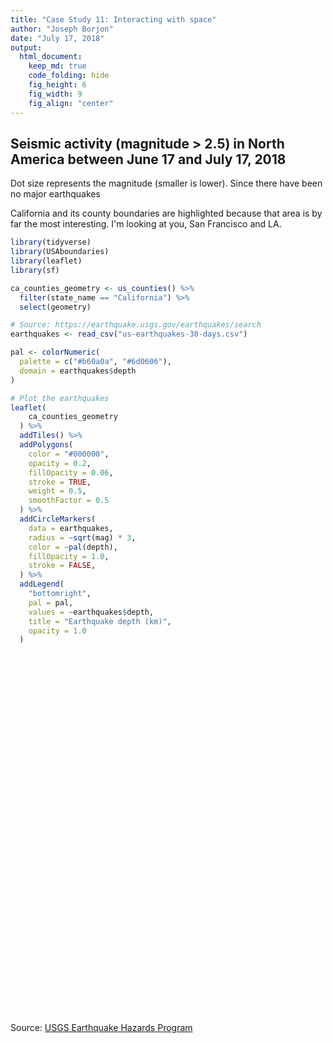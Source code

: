 ```yaml
---
title: "Case Study 11: Interacting with space"
author: "Joseph Borjon"
date: "July 17, 2018"
output:
  html_document:
    keep_md: true
    code_folding: hide
    fig_height: 6
    fig_width: 9
    fig_align: "center"
---
```




## Seismic activity (magnitude > 2.5) in North America between June 17 and July 17, 2018

Dot size represents the magnitude (smaller is lower). Since there have been no major earthquakes 

California and its county boundaries are highlighted because that area is by far the most interesting. I'm looking at you, San Francisco and LA.


```r
library(tidyverse)
library(USAboundaries)
library(leaflet)
library(sf)

ca_counties_geometry <- us_counties() %>%
  filter(state_name == "California") %>%
  select(geometry)

# Source: https://earthquake.usgs.gov/earthquakes/search
earthquakes <- read_csv("us-earthquakes-30-days.csv")

pal <- colorNumeric(
  palette = c("#b60a0a", "#6d0606"),
  domain = earthquakes$depth
)

# Plot the earthquakes
leaflet(
    ca_counties_geometry
  ) %>%
  addTiles() %>%
  addPolygons(
    color = "#000000",
    opacity = 0.2,
    fillOpacity = 0.06,
    stroke = TRUE,
    weight = 0.5,
    smoothFactor = 0.5
  ) %>%
  addCircleMarkers(
    data = earthquakes,
    radius = ~sqrt(mag) * 3,
    color = ~pal(depth),
    fillOpacity = 1.0,
    stroke = FALSE,
  ) %>%
  addLegend(
    "bottomright",
    pal = pal,
    values = ~earthquakes$depth,
    title = "Earthquake depth (km)",
    opacity = 1.0
  )
```

<!--html_preserve--><div id="htmlwidget-1bfe65751488428590c2" style="width:864px;height:576px;" class="leaflet html-widget"></div>
<script type="application/json" data-for="htmlwidget-1bfe65751488428590c2">{"x":{"options":{"crs":{"crsClass":"L.CRS.EPSG3857","code":null,"proj4def":null,"projectedBounds":null,"options":{}}},"calls":[{"method":"addTiles","args":["//{s}.tile.openstreetmap.org/{z}/{x}/{y}.png",null,null,{"minZoom":0,"maxZoom":18,"tileSize":256,"subdomains":"abc","errorTileUrl":"","tms":false,"noWrap":false,"zoomOffset":0,"zoomReverse":false,"opacity":1,"zIndex":1,"detectRetina":false,"attribution":"&copy; <a href=\"http://openstreetmap.org\">OpenStreetMap<\/a> contributors, <a href=\"http://creativecommons.org/licenses/by-sa/2.0/\">CC-BY-SA<\/a>"}]},{"method":"addPolygons","args":[[[[{"lng":[-122.511983,-122.465396,-122.398139,-122.385323,-122.376462,-122.356784,-122.361749,-122.389826876588,-122.500678019083,-122.505601251345,-122.511983],"lat":[37.77113,37.800879,37.80563,37.790724,37.738558,37.729505,37.71501,37.708331,37.7081325680179,37.7355674652407,37.77113]}]],[[{"lng":[-121.266132,-121.127481,-121.022085,-120.755729,-120.654332,-120.575059,-120.505445,-120.003028919657,-120.004795512304,-120.036657,-120.322378,-120.5546,-120.671159,-120.727893,-120.908996,-121.067546,-121.137979,-121.279533,-121.266132],"lat":[39.272717,39.380237,39.391558,39.452663,39.526889,39.52228,39.446117,39.4450457761605,39.3164750119585,39.316334,39.316427,39.315596,39.310314,39.288081,39.170173,39.005371,39.037911,39.034618,39.272717]}]],[[{"lng":[-121.226804,-120.963812,-120.989811,-120.38767,-120.177636,-120.052055,-120.106385,-120.227286,-120.476692,-120.541696,-120.590566,-120.65595,-120.918731,-121.141523,-121.234683,-121.215406,-121.245887,-121.226804],"lat":[37.134774,37.346144,37.395871,37.633364,37.261526,37.183108,37.167153,37.1634,37.09639,37.044505,36.952641,36.952832,36.740381,36.836656,36.926894,36.961248,36.983036,37.134774]}]],[[{"lng":[-120.072484,-120.072392,-119.964948,-119.877287,-119.904315,-119.587679,-119.585406144839,-119.619066,-119.542367,-119.639205,-119.705385,-119.884749,-120.019951,-120.072566,-120.072484],"lat":[38.509869,38.702767,38.775986,38.870193,38.933324,38.714734,38.7131509006712,38.603529,38.481657,38.32688,38.416102,38.356185,38.433521,38.447081,38.509869]}]],[[{"lng":[-122.425258,-122.367582,-122.368891,-122.342803852188,-122.321706,-122.262861,-122.269320054917,-122.14312,-122.095733,-122.050386,-121.878235,-121.862462,-121.80127,-121.737824,-121.673065,-121.580022,-121.579425,-121.534108,-121.556936,-121.58056,-121.873542,-121.96077,-121.97247,-121.989971,-122.011771,-121.997771,-122.004809,-122.045473,-122.14026,-122.27108,-122.328714287407,-122.33453,-122.378709,-122.425258],"lat":[37.955672,37.978168,38.007948,38.0092538777817,38.01031,38.051473,38.0603744975312,38.031761,38.048355,38.060198,38.049318,38.06603,38.021622,38.02663,38.093518,38.094414,37.8723,37.849339,37.817218,37.812467,37.739317,37.718629,37.728528,37.733628,37.747428,37.763227,37.770571,37.798126,37.804562,37.905824,37.8938323463208,37.908791,37.905191,37.955672]}]],[[{"lng":[-119.546131,-119.466322,-119.305102,-119.304625,-119.174791,-119.088295,-118.984779,-118.982441,-118.360586,-118.366328,-118.274624,-118.21482,-118.100317,-118.127147,-118.033611,-118.003577,-117.980761,-118.005489,-118.008043,-118.067719,-118.803729,-119.053437,-119.538116,-119.536161,-119.529358,-119.474607,-119.474892,-119.528792,-119.528286,-119.573194,-119.546131],"lat":[36.508963,36.575238,36.573725,36.660606,36.658878,36.657514,36.657147,36.741646,36.744773,36.691635,36.597334,36.435036,36.346137,36.279656,36.008944,35.983718,35.867515,35.862699,35.789161,35.791537,35.790347,35.790748,35.789567,36.050782,36.26985,36.269025,36.400953,36.401465,36.487545,36.488835,36.508963]}]],[[{"lng":[-123.077812,-122.994839,-123.075114,-123.063181,-122.89031,-122.885352,-122.735639,-122.739062,-122.78509,-122.743482,-122.775043,-122.680927,-122.476083,-122.492023,-122.413416,-122.409118,-122.340172,-122.403941,-122.421904,-122.395056,-122.397989,-122.46389,-122.627396,-122.77248,-122.821592,-122.948865,-122.98664,-123.056212,-123.056115,-123.077812],"lat":[39.173791,39.235924,39.407683,39.503539,39.529014,39.580108,39.580668,39.383266,39.382975,39.36813,39.311778,39.238726,39.172609,39.053503,39.020218,38.962793,38.924246,38.925289,38.90377,38.864245,38.804001,38.705203,38.667506,38.82153,38.85014,38.90022,38.997283,39.021096,39.048815,39.173791]}]],[[{"lng":[-119.639205,-119.542367,-119.619066,-119.585406144839,-119.328704521076,-119.279262,-119.157226100872,-118.949673,-118.500958,-118.427995325157,-118.022181,-117.833504044144,-118.775014,-118.850474,-118.91706,-119.022363,-119.124068,-119.268979,-119.20128,-119.200283,-119.308389,-119.30459,-119.345922,-119.469456,-119.576496,-119.632671,-119.604182,-119.651509,-119.639205],"lat":[38.32688,38.481657,38.603529,38.7131509006712,38.5343519277975,38.499914,38.4143919717613,38.26894,37.949019,37.8962242809098,37.602583,37.4649387662445,37.463052,37.475796,37.550336,37.585737,37.7338,37.73923,37.804329,37.885827,37.946824,38.023891,38.083113,38.128283,38.157661,38.198858,38.234961,38.286462,38.32688]}]],[[{"lng":[-116.105634,-116.08109,-116.085165,-115.467506,-114.830833,-114.629146518189,-114.635183,-114.673901,-114.725282,-114.707348,-114.707962,-114.723259,-114.674491,-114.678097,-114.679359,-114.706175,-114.670803,-114.628293,-114.575161,-114.517066790281,-114.511343,-114.481315,-114.47664,-114.463127,-114.468971,-114.531746,-114.570675,-114.617386523962,-114.667493,-114.705717,-114.719633,-115.000802,-115.465164,-116.04662,-116.10617888905,-116.105634],"lat":[32.72157,33.074833,33.425932,33.426992,33.430094,33.4335449999998,33.422726,33.418299,33.405048,33.376628,33.323421,33.288079,33.255597,33.2303,33.159519,33.105335,33.037984,33.031052,33.036542,33.0246287635685,33.023455,32.972064,32.923628,32.901884,32.845155,32.782503,32.747417,32.7410527731766,32.734226,32.741581,32.718763,32.699676,32.6671,32.623353,32.6185781426356,32.72157]}]],[[{"lng":[-122.333711,-122.303931,-122.328714287407,-122.27108,-122.14026,-122.045473,-122.004809,-121.997771,-122.011771,-121.989971,-121.97247,-121.96077,-121.873542,-121.58056,-121.556936,-121.556959,-121.556655,-121.471925,-121.472648,-121.855762,-121.925041,-122.059673,-122.081473,-122.11724,-122.129199702224,-122.111998,-122.144396,-122.152905,-122.162802519462,-122.163049,-122.213774,-122.24981,-122.252452,-122.312974,-122.333711],"lat":[37.809797,37.830087,37.8938323463208,37.905824,37.804562,37.798126,37.770571,37.763227,37.747428,37.733628,37.728528,37.718629,37.739317,37.812467,37.817218,37.743051,37.542732,37.481783,37.48217,37.484537,37.454186,37.464087,37.477838,37.506721,37.5213219985908,37.528851,37.581866,37.640771,37.6672730133697,37.667933,37.698695,37.726406,37.755129,37.777244,37.809797]}]],[[{"lng":[-122.190402,-122.144933,-122.081473,-122.059673,-121.925041,-121.855762,-121.472648,-121.409693,-121.459051,-121.404636,-121.282271,-121.226804,-121.245887,-121.215406,-121.418246,-121.451972,-121.501488,-121.50528,-121.512263,-121.513813,-121.523591,-121.534463,-121.540754,-121.540016,-121.548009,-121.581354,-121.738697,-121.809076,-121.84629,-121.99109,-122.152278,-122.192665,-122.190402],"lat":[37.431472,37.4582,37.477838,37.464087,37.454186,37.484537,37.48217,37.382013,37.282739,37.155989,37.183675,37.134774,36.983036,36.961248,36.960549,36.98884,36.971895,36.964216,36.957997,36.945155,36.93709,36.930933,36.924628,36.920765,36.917391,36.899152,36.989991,37.069301,37.09702,37.14427,37.286055,37.31801,37.431472]}]],[[{"lng":[-121.471925,-121.241219,-121.110049,-120.995696,-120.920993,-120.926449,-120.653274,-120.387613,-120.38767,-120.989811,-120.963812,-121.226804,-121.282271,-121.404636,-121.459051,-121.409693,-121.472648,-121.471925],"lat":[37.481783,37.664009,37.742128,37.760178,37.737947,38.077421,37.831858,37.633704,37.633364,37.395871,37.346144,37.134774,37.183675,37.155989,37.282739,37.382013,37.48217,37.481783]}]],[[{"lng":[-121.331786,-120.501404,-119.999866,-119.999231,-119.997533,-119.996155,-119.997124,-119.997634,-119.999935448085,-120.015734,-120.147149,-120.110627,-120.108761,-120.201264,-120.209641,-120.341385,-120.445892,-120.510817,-120.652158,-120.764403,-120.928582,-121.061493,-121.061417,-121.327826,-121.319976,-121.331786],"lat":[41.183886,41.18394,41.183974,40.865899,40.720992,40.32125,40.126363,39.956505,39.7224069247242,39.708721,39.707658,39.765779,39.93951,40.013474,40.086008,40.115243,40.176854,40.248945,40.307656,40.31601,40.191931,40.256417,40.446536,40.445367,40.905886,41.183886]}]],[[{"lng":[-122.317682,-122.152774,-122.152278,-121.99109,-121.84629,-121.809076,-121.738697,-121.581354,-121.644001,-121.699956,-121.812732426762,-121.862266,-121.906468,-121.95167,-122.027174,-122.06731672906,-122.105976,-122.20618,-122.260481,-122.284882,-122.294310191913,-122.317682],"lat":[37.186945,37.215444,37.286055,37.14427,37.09702,37.069301,36.989991,36.899152,36.893996,36.919683,36.8500494437455,36.931552,36.96895,36.97145,36.95115,36.9535956897314,36.955951,37.013949,37.072548,37.101747,37.105141386718,37.186945]}]],[[{"lng":[-121.058203,-121.009477,-120.870988,-120.792484,-120.68076,-120.654227,-120.147149,-120.015734,-119.999935448085,-120.00174,-120.003028919657,-120.505445,-120.575059,-120.654332,-120.755729,-121.022085,-121.058203],"lat":[39.537043,39.639459,39.776821,39.709794,39.676833,39.706629,39.707658,39.708721,39.7224069247242,39.538852,39.4450457761605,39.446117,39.52228,39.526889,39.452663,39.391558,39.537043]}]],[[{"lng":[-122.627396,-122.46389,-122.397989,-122.395056,-122.287998,-122.224206,-122.168301,-122.103281,-122.126389,-122.061379,-122.205982,-122.195971,-122.213464,-122.406786,-122.349564,-122.543893,-122.602659,-122.646421,-122.627396],"lat":[38.667506,38.705203,38.804001,38.864245,38.839931,38.699984,38.655296,38.513348,38.428918,38.327411,38.315713,38.162991,38.154894,38.155632,38.193972,38.519966,38.557496,38.598593,38.667506]}]],[[{"lng":[-122.78509,-122.739062,-122.192334,-122.136161,-122.008857,-121.890013,-121.899109,-121.908269,-121.945509,-121.889101,-121.795366,-121.835488,-122.340172,-122.409118,-122.413416,-122.492023,-122.476083,-122.680927,-122.775043,-122.743482,-122.78509],"lat":[39.382975,39.383266,39.385257,39.414499,39.413567,39.383864,39.357286,39.303878,39.180959,39.072373,38.995686,38.924481,38.924246,38.962793,39.020218,39.053503,39.172609,39.238726,39.311778,39.36813,39.382975]}]],[[{"lng":[-121.860477,-121.843228,-121.827916,-121.796395,-121.743164,-121.71213,-121.685645,-121.615413,-121.593273,-121.521641,-121.505168,-121.558069,-121.551866,-121.525178,-121.530767,-121.51129,-121.520965,-121.506269,-121.511566,-121.527667,-121.544567,-121.553609,-121.633774,-121.602894,-121.559868,-121.484396,-121.381658,-121.30883,-121.141009,-121.132924,-121.118617,-121.027507,-121.027084,-121.222512,-121.282267,-121.398193,-121.448142,-121.472138,-121.580022,-121.673065,-121.737824,-121.80127,-121.862462,-121.860477],"lat":[38.070607,38.076655,38.066223,38.060847,38.087229,38.08552,38.159644,38.195696,38.313089,38.360104,38.469807,38.501876,38.513806,38.518962,38.527906,38.54629,38.566205,38.586305,38.600904,38.604604,38.597704,38.603326,38.686164,38.735838,38.736302,38.734598,38.727796,38.72279,38.71198,38.70546,38.717118,38.508292,38.300252,38.244406,38.249836,38.227427,38.255008,38.259659,38.094414,38.093518,38.02663,38.021622,38.06603,38.070607]}]],[[{"lng":[-121.908269,-121.640786,-121.62376,-121.58591,-121.610138,-121.575415,-121.543306,-121.414779,-121.414399,-121.469356,-121.484396,-121.559868,-121.602894,-121.673033,-121.723149,-121.814814,-121.835488,-121.795366,-121.889101,-121.945509,-121.908269],"lat":[39.303878,39.305514,39.295621,39.089691,39.057847,38.918348,38.972404,38.996452,38.926214,38.925992,38.734598,38.736302,38.735838,38.742847,38.851306,38.876582,38.924481,38.995686,39.072373,39.180959,39.303878]}]],[[{"lng":[-120.391931,-120.306312,-120.345437,-120.127226,-120.079508,-119.907013,-119.809409,-119.667203,-119.646203,-119.535699,-119.474295,-119.426792,-119.308995,-119.583585,-119.58422,-119.651172,-119.651191,-119.761809,-120.052055,-120.177636,-120.38767,-120.387613,-120.391931],"lat":[37.683559,37.665419,37.724787,37.781566,37.828808,37.757926,37.755025,37.801224,37.846823,37.904122,37.855623,37.866724,37.777986,37.560335,37.494696,37.461351,37.417832,37.417114,37.183108,37.261526,37.633364,37.633704,37.683559]}]],[[{"lng":[-124.387023,-124.301355,-124.176715,-124.118147,-124.125448,-124.154513,-124.163988,-124.122677,-124.092284,-124.063076,-124.067473659422,-123.770551,-123.770239,-123.661363,-123.487831,-123.408291,-123.464006,-123.406082,-123.481457,-123.560163,-123.623826,-123.55985,-123.544059,-123.544458,-124.02520517453,-124.035904,-124.068908,-124.087086,-124.139952,-124.187874,-124.258405,-124.34307,-124.363414,-124.353124,-124.365357,-124.409591,-124.387023],"lat":[40.504954,40.659643,40.843618,40.989263,41.048504,41.087159,41.138675,41.189726,41.287695,41.439579,41.4647361884909,41.464193,41.380776,41.38209,41.376934,41.179944,41.076348,41.013792,40.914957,40.950257,40.929421,40.829584,40.739386,40.001923,40.001299341669,40.013319,40.021307,40.078442,40.11635,40.130542,40.184277,40.243979,40.260974,40.331425,40.374855,40.438076,40.504954]}]],[[{"lng":[-122.911794,-122.046471,-122.026498,-121.967868,-121.94962,-121.994343,-121.994021,-121.856532,-121.890013,-122.008857,-122.136161,-122.192334,-122.739062,-122.735639,-122.885352,-122.892676,-122.937654,-122.911794],"lat":[39.799485,39.797648,39.800137,39.722397,39.732964,39.671458,39.533926,39.536904,39.383864,39.413567,39.414499,39.385257,39.383266,39.580668,39.580108,39.708898,39.798156,39.799485]}]],[[{"lng":[-121.027507,-120.813554,-120.627604,-120.510596,-120.301721,-120.212787,-120.140084,-120.098322,-120.072392,-120.072484,-120.205702,-120.33104,-120.423215,-120.614881,-120.63129,-120.810126,-120.892864,-120.995497,-121.027084,-121.027507],"lat":[38.508292,38.562193,38.503143,38.511467,38.549109,38.629371,38.638374,38.709029,38.702767,38.509869,38.501039,38.465192,38.473322,38.389408,38.340263,38.28201,38.221574,38.225402,38.300252,38.508292]}]],[[{"lng":[-120.476692,-120.227286,-120.106385,-120.052055,-119.761809,-119.651191,-119.651172,-119.58422,-119.583585,-119.308995,-119.268979,-119.124068,-119.022363,-119.286658,-119.335189,-119.330573,-119.362374,-119.43306,-119.470844,-119.506733,-119.567234,-119.562979,-119.604908,-119.621116,-119.705356,-119.713182,-119.813734,-119.932338,-120.027775,-120.057776,-120.229179,-120.370256,-120.456246,-120.450341,-120.541696,-120.476692],"lat":[37.09639,37.1634,37.167153,37.183108,37.417114,37.417832,37.461351,37.494696,37.560335,37.777986,37.73923,37.7338,37.585737,37.374943,37.310774,37.205791,37.167463,37.161516,37.110548,37.150554,37.115946,37.064095,37.071016,37.026605,36.999794,36.991638,36.850412,36.843323,36.814505,36.82286,36.769687,36.78494,36.862863,36.911172,37.044505,37.09639]}]],[[{"lng":[-120.514952,-120.534276,-120.462798,-120.442529,-120.176177,-120.019951,-119.884749,-119.705385,-119.639205,-119.651509,-119.604182,-119.632671,-119.576496,-119.469456,-119.345922,-119.30459,-119.308389,-119.200283,-119.20128,-119.268979,-119.308995,-119.426792,-119.474295,-119.535699,-119.646203,-119.667203,-119.809409,-119.907013,-120.079508,-120.127226,-120.345437,-120.306312,-120.391931,-120.387613,-120.653274,-120.514952],"lat":[37.95339,37.989443,38.011927,38.058741,38.374014,38.433521,38.356185,38.416102,38.32688,38.286462,38.234961,38.198858,38.157661,38.128283,38.083113,38.023891,37.946824,37.885827,37.804329,37.73923,37.777986,37.866724,37.855623,37.904122,37.846823,37.801224,37.755025,37.757926,37.828808,37.781566,37.724787,37.665419,37.683559,37.633704,37.831858,37.95339]}]],[[{"lng":[-123.068789,-122.998682,-122.903738,-122.845954,-122.695298,-122.752197,-122.669839,-122.666058,-122.600458,-122.607363,-122.527753,-122.513354,-122.457144,-122.445453,-122.498376,-121.446495,-121.331786,-121.319976,-121.327826,-121.361456,-121.497635,-121.64633,-121.806539,-121.940989,-122.010316,-122.310412,-122.445021,-122.523997,-122.651341,-122.749393,-122.872769,-122.918472,-122.976548,-123.065426,-123.068789],"lat":[40.332233,40.418142,40.445071,40.505181,40.572514,40.688985,40.773567,40.825875,40.899749,40.957748,41.014395,41.088227,41.096611,41.15793,41.182675,41.183484,41.183886,40.905886,40.445367,40.446822,40.445591,40.434726,40.44495,40.415331,40.426558,40.371064,40.373398,40.3945,40.328288,40.365522,40.348848,40.306758,40.315162,40.286971,40.332233]}]],[[{"lng":[-121.497635,-121.361456,-121.327826,-121.061417,-121.061493,-120.928582,-120.764403,-120.652158,-120.510817,-120.445892,-120.341385,-120.209641,-120.201264,-120.108761,-120.110627,-120.147149,-120.654227,-120.68076,-120.792484,-120.870988,-121.009477,-121.076695,-121.136715,-121.210878,-121.350821,-121.429957,-121.41948,-121.366818,-121.436886,-121.368395,-121.342264,-121.470395,-121.497635],"lat":[40.445591,40.446822,40.445367,40.446536,40.256417,40.191931,40.31601,40.307656,40.248945,40.176854,40.115243,40.086008,40.013474,39.93951,39.765779,39.707658,39.706629,39.676833,39.709794,39.776821,39.639459,39.597264,39.628169,39.725651,39.825704,39.900313,40.015766,40.086054,40.151905,40.21223,40.309751,40.350213,40.445591]}]],[[{"lng":[-122.403941,-122.340172,-121.835488,-121.814814,-121.723149,-121.673033,-121.602894,-121.633774,-121.553609,-121.544567,-121.527667,-121.511566,-121.506269,-121.520965,-121.51129,-121.530767,-121.525178,-121.551866,-121.558069,-121.505168,-121.521641,-121.593273,-121.693697,-121.712034,-121.940285,-122.011673,-122.103281,-122.168301,-122.224206,-122.287998,-122.395056,-122.421904,-122.403941],"lat":[38.925289,38.924246,38.924481,38.876582,38.851306,38.742847,38.735838,38.686164,38.603326,38.597704,38.604604,38.600904,38.586305,38.566205,38.54629,38.527906,38.518962,38.513806,38.501876,38.469807,38.360104,38.313089,38.313732,38.537962,38.533384,38.488991,38.513348,38.655296,38.699984,38.839931,38.864245,38.90377,38.925289]}]],[[{"lng":[-120.194146,-119.538116,-119.053437,-118.803729,-118.067719,-118.008043,-117.924459,-117.632996,-117.651986,-117.616195,-117.630126,-117.632011,-117.667292,-117.774368,-118.326281,-118.894474,-118.881364,-118.976721,-119.243645,-119.276946,-119.442352,-119.472754,-119.472719,-119.560975,-119.553641,-119.667056,-119.666663,-119.809449,-119.809346,-119.880172,-119.880045,-119.913659,-120.086674,-120.085922,-120.193918,-120.194146],"lat":[35.789204,35.789567,35.790748,35.790347,35.791537,35.789161,35.798149,35.797251,35.709934,35.680856,35.564071,34.82227,34.822526,34.823301,34.819726,34.817972,34.790629,34.812199,34.814178,34.879675,34.901274,34.901174,35.076885,35.087673,35.179975,35.174809,35.262527,35.263584,35.350865,35.351211,35.439133,35.439262,35.526554,35.614524,35.614359,35.789204]}]],[[{"lng":[-120.65595,-120.590566,-120.541696,-120.450341,-120.456246,-120.370256,-120.229179,-120.057776,-120.027775,-119.932338,-119.813734,-119.713182,-119.705356,-119.621116,-119.604908,-119.562979,-119.567234,-119.506733,-119.470844,-119.43306,-119.362374,-119.330573,-119.335189,-119.286658,-119.022363,-118.91706,-118.850474,-118.775014,-118.786736,-118.716016,-118.654593,-118.592661,-118.437137,-118.360831,-118.389758,-118.360586,-118.982441,-118.984779,-119.088295,-119.174791,-119.304625,-119.305102,-119.466322,-119.546131,-119.573194,-119.6664,-119.754213,-119.959227,-119.959058,-120.315068,-120.433053,-120.667551,-120.62691,-120.678582,-120.596562,-120.597155,-120.918731,-120.65595],"lat":[36.952832,36.952641,37.044505,36.911172,36.862863,36.78494,36.769687,36.82286,36.814505,36.843323,36.850412,36.991638,36.999794,37.026605,37.071016,37.064095,37.115946,37.150554,37.110548,37.161516,37.167463,37.205791,37.310774,37.374943,37.585737,37.550336,37.475796,37.463052,37.34338,37.328208,37.141826,37.138147,37.059818,36.887734,36.834466,36.744773,36.741646,36.657147,36.657514,36.658878,36.660606,36.573725,36.575238,36.508963,36.488835,36.41888,36.402023,36.400975,36.181747,35.907186,35.968933,36.138057,36.203227,36.267319,36.328488,36.488235,36.740381,36.952832]}]],[[{"lng":[-120.315068,-119.959058,-119.959227,-119.754213,-119.6664,-119.573194,-119.528286,-119.528792,-119.474892,-119.474607,-119.529358,-119.536161,-119.538116,-120.194146,-120.213979,-120.27576,-120.315068],"lat":[35.907186,36.181747,36.400975,36.402023,36.41888,36.488835,36.487545,36.401465,36.400953,36.269025,36.26985,36.050782,35.789567,35.789204,35.789276,35.905881,35.907186]}]],[[{"lng":[-121.580022,-121.472138,-121.448142,-121.398193,-121.282267,-121.222512,-121.027084,-120.995497,-120.942113,-120.926449,-120.920993,-120.995696,-121.110049,-121.241219,-121.471925,-121.556655,-121.556959,-121.556936,-121.534108,-121.579425,-121.580022],"lat":[38.094414,38.259659,38.255008,38.227427,38.249836,38.244406,38.300252,38.225402,38.096328,38.077421,37.737947,37.760178,37.742128,37.664009,37.481783,37.542732,37.743051,37.817218,37.849339,37.8723,38.094414]}]],[[{"lng":[-118.593969,-118.484785,-118.370323,-118.286261,-118.325244,-118.374768,-118.465368,-118.482609,-118.563442,-118.593969],"lat":[33.467198,33.487483,33.409285,33.351463,33.299075,33.320065,33.326056,33.369914,33.434381,33.467198]}],[{"lng":[-118.594033,-118.540069,-118.446771,-118.353504,-118.425634,-118.487908,-118.581513,-118.641578,-118.594033],"lat":[33.035951,32.980933,32.895424,32.821962,32.800595,32.84459,32.931672,33.017129,33.035951]}],[{"lng":[-118.940801,-118.856473,-118.788889,-118.723374,-118.693834,-118.667944,-118.667708,-118.633461,-118.652285,-118.738618,-118.881364,-118.894474,-118.326281,-117.774368,-117.667292,-117.655235,-117.646374,-117.677405,-117.693545,-117.70429,-117.711067,-117.744066,-117.767752,-117.802539,-117.783287,-117.919725,-117.966691,-117.976593,-118.028714,-118.058655,-118.063268,-118.093099,-118.115076722882,-118.132698,-118.1837,-118.231926185873,-118.258687,-118.317205,-118.333295892977,-118.354705,-118.396606,-118.428407,-118.394307,-118.412708,-118.460611,-118.519514,-118.603572,-118.679366,-118.744952,-118.805114,-118.854653,-118.944479511459,-118.940801],"lat":[34.074967,34.126765,34.168214,34.167861,34.168557,34.199166,34.236692,34.269522,34.323392,34.498969,34.790629,34.817972,34.819726,34.823301,34.822526,34.397222,34.28917,34.166103,34.121627,34.095055,34.079536,34.019808,34.019429,33.975551,33.946411,33.947668,33.946058,33.90281,33.866242,33.846127,33.82422,33.786152,33.743803322895,33.753217,33.736118,33.7152954678275,33.703741,33.712818,33.7211848352577,33.732317,33.735917,33.774715,33.804315,33.883913,33.969111,34.027509,34.039048,34.033255,34.032103,34.001239,34.034215,34.046738953351,34.074967]}]],[[{"lng":[-119.477946706724,-119.445991,-119.442269,-119.442353,-119.442352,-119.276946,-119.243645,-118.976721,-118.881364,-118.738618,-118.652285,-118.633461,-118.667708,-118.667944,-118.693834,-118.723374,-118.788889,-118.856473,-118.940801,-118.944479511459,-118.954722,-119.069959,-119.109784,-119.227743,-119.257043,-119.270144,-119.276614251859,-119.313034,-119.37578,-119.461036,-119.477946706724],"lat":[34.3788375587756,34.404067,34.463949,34.561101,34.901274,34.879675,34.814178,34.812199,34.790629,34.498969,34.323392,34.269522,34.236692,34.199166,34.168557,34.167861,34.168214,34.126765,34.074967,34.046738953351,34.048167,34.09047,34.094566,34.161728,34.213304,34.252903,34.2563404250143,34.275689,34.321118,34.374064,34.3788375587756]}],[{"lng":[-119.470736656944,-119.442654,-119.364214,-119.363065,-119.391587,-119.487719557382,-119.470736656944],"lat":[34.053996622104,34.054156,34.050794,34.000548,33.994636,33.9965151543893,34.053996622104]}],[{"lng":[-119.578942,-119.510489,-119.427171,-119.429559,-119.464725,-119.545872,-119.578942],"lat":[33.278628,33.307269,33.266023,33.228167,33.215432,33.233406,33.278628]}]],[[{"lng":[-119.916216,-119.857304,-119.739472,-119.5667,-119.470736656944,-119.487719557382,-119.554472,-119.662825,-119.721206,-119.795938,-119.873358,-119.876916,-119.916216],"lat":[34.058351,34.071298,34.049299,34.053452,34.053996622104,33.9965151543893,33.99782,33.985889,33.959583,33.962929,33.980375,34.023527,34.058351]}],[{"lng":[-120.368278,-120.24248,-120.135853,-120.055107,-119.984316,-119.973691,-120.049682,-120.121817,-120.179049,-120.200085,-120.36484,-120.454134,-120.368278],"lat":[34.076465,34.057172,34.026087,34.037729,33.983948,33.942481,33.914563,33.895712,33.927994,33.956904,33.991781,34.028081,34.076465]}],[{"lng":[-120.65030521184,-120.496222,-120.435473,-120.301827,-120.334548,-120.188383,-120.167616,-120.082084,-119.980122,-119.928419,-119.745566,-119.672963,-119.535757,-119.472754,-119.442352,-119.442353,-119.442269,-119.445991,-119.477946706724,-119.536957,-119.616862,-119.684666,-119.709067,-119.785871,-119.835771,-119.873971,-119.971951,-120.050682,-120.141165,-120.295051,-120.451425,-120.511421,-120.550092,-120.581293,-120.622575,-120.645739,-120.60197,-120.614852,-120.62632,-120.610266,-120.670835,-120.65030521184],"lat":[34.9751663022687,34.993155,34.986759,34.905571,35.006315,35.030378,35.075297,35.114678,35.057573,35.059794,34.973676,34.973375,34.897576,34.901174,34.901274,34.561101,34.463949,34.404067,34.3788375587756,34.395495,34.420995,34.408297,34.395397,34.415997,34.415796,34.408795,34.444641,34.461651,34.473405,34.470623,34.447094,34.522953,34.542794,34.556959,34.554017,34.581035,34.692095,34.730709,34.738072,34.85818,34.904115,34.9751663022687]}]],[[{"lng":[-123.011533,-122.960889,-122.953629,-122.987149,-122.986319,-123.003146477056,-122.911319,-122.7399,-122.565093,-122.505707,-122.488499639259,-122.491283,-122.499465,-122.452995,-122.488665,-122.486375,-122.448413,-122.41847,-122.483483,-122.537285,-122.60129,-122.678474,-122.70264,-122.754606,-122.797405,-122.856573,-122.939711,-122.97439,-123.011533],"lat":[38.003438,38.112962,38.17567,38.237538,38.273164,38.2957052387145,38.321209,38.207018,38.182217,38.115526,38.1090944743082,38.108087,38.032165,37.996167,37.966714,37.921881,37.89341,37.852721,37.826728,37.830328,37.875126,37.906604,37.89382,37.935527,37.976657,38.016717,38.031908,37.992429,38.003438]}]],[[{"lng":[-117.802539,-117.767752,-117.744066,-117.711067,-117.70429,-117.693545,-117.677405,-117.646374,-117.655235,-117.667292,-117.632011,-117.630126,-117.616195,-117.651986,-117.632996,-117.251015,-116.277263,-115.735891,-115.648032019625,-115.647683,-115.404537,-115.303743,-115.160068,-115.043812,-114.804249,-114.633487,-114.629769,-114.634382,-114.576452,-114.490971,-114.465246,-114.422382,-114.378223,-114.378852,-114.335372,-114.264317,-114.172845,-114.14093,-114.14081715128,-114.139055,-114.17805,-114.229715,-114.292806,-114.348052,-114.405941,-114.428026,-114.43009113852,-115.316065,-115.316212,-116.300631,-116.929558,-116.929357,-117.104737,-117.121293,-117.225373,-117.371588,-117.375278,-117.558269,-117.610947,-117.655375,-117.673749,-117.783287,-117.802539],"lat":[33.975551,34.019429,34.019808,34.079536,34.095055,34.121627,34.166103,34.28917,34.397222,34.822526,34.82227,35.564071,35.680856,35.709934,35.797251,35.795004,35.793394,35.79362,35.8096292126029,35.809358,35.617605,35.538207,35.424129,35.332012,35.139689,35.001857,34.94304,34.87289,34.8153,34.724848,34.691202,34.580711,34.516521,34.450376,34.450038,34.401329,34.344979,34.305919,34.3031275138817,34.259538,34.239969,34.186928,34.166725,34.134458,34.11154,34.092787,34.0789314062795,34.077843,34.03411,34.032544,34.034113,34.004914,34.004015,34.003916,34.018715,34.019399,34.033875,34.018906,33.925114,33.924343,33.870831,33.946411,33.975551]}]],[[{"lng":[-118.775014,-117.833504044144,-117.68061,-117.244917,-117.166000564031,-117.000895,-116.488233,-116.375875,-116.093601,-115.892975,-115.846113922762,-115.648032019625,-115.735891,-116.277263,-117.251015,-117.632996,-117.924459,-118.008043,-118.005489,-117.980761,-118.003577,-118.033611,-118.127147,-118.100317,-118.21482,-118.274624,-118.366328,-118.360586,-118.389758,-118.360831,-118.437137,-118.592661,-118.654593,-118.716016,-118.786736,-118.775014],"lat":[37.463052,37.4649387662445,37.353399,37.030244,36.9712075385903,36.847694,36.459097,36.372562,36.155805,35.999967,35.9635526731109,35.8096292126029,35.79362,35.793394,35.795004,35.797251,35.798149,35.789161,35.862699,35.867515,35.983718,36.008944,36.279656,36.346137,36.435036,36.597334,36.691635,36.744773,36.834466,36.887734,37.059818,37.138147,37.141826,37.328208,37.34338,37.463052]}]],[[{"lng":[-121.457213,-121.447539998048,-121.43961,-121.251099,-121.035195,-120.879925710236,-120.692219,-120.501069,-120.181563,-119.999168,-119.999276,-119.99828,-119.999866,-120.501404,-121.331786,-121.446495,-121.448981,-121.457213],"lat":[41.949945,41.9971900332726,41.99708,41.99757,41.993323,41.9934832599849,41.993677,41.993785,41.994588,41.99454,41.874891,41.618765,41.183974,41.18394,41.183886,41.183484,41.776392,41.949945]}]],[[{"lng":[-121.62376,-121.405968,-121.305122,-121.149907,-121.076695,-121.009477,-121.058203,-121.022085,-121.127481,-121.266132,-121.279533,-121.332135,-121.365643,-121.414779,-121.543306,-121.575415,-121.610138,-121.58591,-121.62376],"lat":[39.295621,39.340569,39.519585,39.526446,39.597264,39.639459,39.537043,39.391558,39.380237,39.272717,39.034618,39.042021,39.031743,38.996452,38.972404,38.918348,39.057847,39.089691,39.295621]}]],[[{"lng":[-121.644001,-121.581354,-121.548009,-121.540016,-121.540754,-121.534463,-121.523591,-121.513813,-121.512263,-121.50528,-121.501488,-121.451972,-121.418246,-121.215406,-121.234683,-121.141523,-120.918731,-120.597155,-120.596562,-120.678582,-120.75834,-120.717696,-120.718426,-120.761483,-120.86508,-120.920551,-121.027362,-121.040797,-121.193465,-121.244091,-121.311788,-121.318373,-121.350092,-121.468086,-121.45134,-121.597698,-121.644001],"lat":[36.893996,36.899152,36.917391,36.920765,36.924628,36.930933,36.93709,36.945155,36.957997,36.964216,36.971895,36.98884,36.960549,36.961248,36.926894,36.836656,36.740381,36.488235,36.328488,36.267319,36.308604,36.260012,36.196848,36.20358,36.292578,36.311012,36.26008,36.323969,36.445751,36.506911,36.502736,36.610026,36.648357,36.685518,36.724793,36.83735,36.893996]}]],[[{"lng":[-123.065426,-122.976548,-122.918472,-122.872769,-122.749393,-122.651341,-122.523997,-122.445021,-122.310412,-122.010316,-121.940989,-121.806539,-121.64633,-121.497635,-121.470395,-121.342264,-121.368395,-121.436886,-121.586407,-121.646032,-121.703241,-121.804041,-122.044865,-122.046471,-122.911794,-122.937654,-122.950077,-122.909787,-122.934013,-122.989623,-122.97755,-123.065426],"lat":[40.286971,40.315162,40.306758,40.348848,40.365522,40.328288,40.3945,40.373398,40.371064,40.426558,40.415331,40.44495,40.434726,40.445591,40.350213,40.309751,40.21223,40.151905,40.100522,39.982527,39.98423,39.884344,39.883771,39.797648,39.799485,39.798156,39.907718,39.936385,39.978131,40.145496,40.241285,40.286971]}]],[[{"lng":[-123.660205,-123.703768,-123.642812,-123.565442,-123.519112836804,-123.43477,-123.347562,-123.231001260578,-123.145959,-123.045254,-122.80008,-122.501135,-122.289749096157,-122.289527,-122.101922,-121.846712,-121.675348,-121.447539998048,-121.457213,-121.448981,-121.446495,-122.498376,-122.522636,-122.50389,-122.585241,-122.653686,-122.811342,-122.885921,-122.973382,-122.897411,-122.917529,-123.036808,-123.109077,-123.23948,-123.273402,-123.408291,-123.487831,-123.661363,-123.61179,-123.648046,-123.719174,-123.660205],"lat":[41.714055,41.829117,41.889353,41.903141,41.9991725180329,42.001641,41.999108,42.004970062256,42.009247,42.003049,42.004071,42.00846,42.0077647304966,42.007764,42.005766,42.00307,42.000351,41.9971900332726,41.949945,41.776392,41.183484,41.182675,41.213525,41.342985,41.359008,41.289237,41.202451,41.205142,41.112074,41.028475,40.99399,41.004058,41.075429,41.075763,41.122891,41.179944,41.376934,41.38209,41.462127,41.535024,41.595613,41.714055]}]],[[{"lng":[-124.219592,-124.203402,-124.211605,-124.001188,-123.822037598588,-123.656998,-123.519112836804,-123.565442,-123.642812,-123.703768,-123.660205,-123.719174,-123.648046,-123.61179,-123.661363,-123.770239,-123.770551,-124.067473659422,-124.081987,-124.116037,-124.143479,-124.154246,-124.19104,-124.245027,-124.219592],"lat":[41.846432,41.940964,41.99846,41.996146,41.995620816947,41.995137,41.9991725180329,41.903141,41.889353,41.829117,41.714055,41.595613,41.535024,41.462127,41.38209,41.380776,41.464193,41.4647361884909,41.547761,41.628849,41.709284,41.728801,41.736079,41.7923,41.846432]}]],[[{"lng":[-118.093099,-118.063268,-118.058655,-118.028714,-117.976593,-117.966691,-117.919725,-117.783287,-117.673749,-117.675053,-117.533999,-117.412987,-117.457937,-117.51021,-117.509722,-117.508614,-117.57848,-117.596188685737,-117.645582,-117.715349,-117.726486,-117.732258297614,-117.814188,-117.840289,-117.927091,-118.000593,-118.088896,-118.115076722882,-118.093099],"lat":[33.786152,33.82422,33.846127,33.866242,33.90281,33.946058,33.947668,33.946411,33.870831,33.868725,33.710355,33.659045,33.602189,33.533999,33.505019,33.469614,33.453927,33.3869649943199,33.440728,33.460556,33.483427,33.4879550239786,33.552224,33.573523,33.605521,33.654319,33.729817,33.743803322895,33.786152]}]],[[{"lng":[-121.469356,-121.414399,-121.414779,-121.365643,-121.332135,-121.279533,-121.137979,-121.067546,-120.908996,-120.727893,-120.671159,-120.5546,-120.322378,-120.036657,-120.004795512304,-120.005142,-120.003364028833,-120.002614842913,-120.001975250867,-120.143663,-120.184098,-120.43524,-120.470985,-120.556321,-120.642458,-120.746395,-120.812295,-120.858903,-120.940281,-121.037502,-121.040511,-121.057993,-121.141009,-121.30883,-121.381658,-121.484396,-121.469356],"lat":[38.925992,38.926214,38.996452,39.031743,39.042021,39.034618,39.037911,39.005371,39.170173,39.288081,39.310314,39.315596,39.316427,39.316334,39.3164750119585,39.291258,39.1656267640688,39.1126893740958,39.0674958744683,39.067285,39.031014,39.028397,38.965507,38.915164,38.944404,39.010352,39.000133,38.952256,38.962339,38.915689,38.915538,38.847846,38.71198,38.72279,38.727796,38.734598,38.925992]}]],[[{"lng":[-121.141009,-121.057993,-121.040511,-121.037502,-120.940281,-120.858903,-120.812295,-120.746395,-120.642458,-120.556321,-120.470985,-120.43524,-120.184098,-120.143663,-120.001975250867,-120.001014,-119.904315,-119.877287,-119.964948,-120.072392,-120.098322,-120.140084,-120.212787,-120.301721,-120.510596,-120.627604,-120.813554,-121.027507,-121.118617,-121.132924,-121.141009],"lat":[38.71198,38.847846,38.915538,38.915689,38.962339,38.952256,39.000133,39.010352,38.944404,38.915164,38.965507,39.028397,39.031014,39.067285,39.0674958744683,38.999574,38.933324,38.870193,38.775986,38.702767,38.709029,38.638374,38.629371,38.549109,38.511467,38.503143,38.562193,38.508292,38.717118,38.70546,38.71198]}]],[[{"lng":[-117.596188685737,-117.57848,-117.508614,-117.509722,-117.364272,-117.259308,-117.250495,-117.241668,-117.241271,-117.141574,-117.089024,-117.030861,-116.821826,-116.197591,-116.085165,-116.08109,-116.105634,-116.10617888905,-116.540643,-116.62705,-116.857154,-117.124862,-117.132038955738,-117.136664,-117.168866,-117.17719654845,-117.196767,-117.246069,-117.255169,-117.25497,-117.280971,-117.28217,-117.27387,-117.262905,-117.25617,-117.256160535149,-117.25447,-117.272139427178,-117.28077,-117.315278,-117.362572,-117.445583,-117.547693,-117.59588,-117.596188685737],"lat":[33.3869649943199,33.453927,33.469614,33.505019,33.505025,33.454513,33.451629,33.448928,33.431993,33.43261,33.430286,33.426931,33.426873,33.428893,33.425932,33.074833,32.72157,32.6185781426356,32.583747,32.576261,32.557459,32.534156,32.5856011873821,32.618754,32.671952,32.6769976233918,32.688851,32.669352,32.700051,32.786948,32.822247,32.839547,32.851447,32.849349,32.859447,32.8596735941017,32.900146,32.9755245825488,33.012343,33.093504,33.168437,33.268517,33.365491,33.386629,33.3869649943199]}]],[[{"lng":[-120.995497,-120.892864,-120.810126,-120.63129,-120.614881,-120.423215,-120.33104,-120.205702,-120.072484,-120.072566,-120.019951,-120.176177,-120.442529,-120.462798,-120.534276,-120.514952,-120.653274,-120.926449,-120.942113,-120.995497],"lat":[38.225402,38.221574,38.28201,38.340263,38.389408,38.473322,38.465192,38.501039,38.509869,38.447081,38.433521,38.374014,38.058741,38.011927,37.989443,37.95339,37.831858,38.077421,38.096328,38.225402]}]],[[{"lng":[-121.970427,-121.923866,-121.860604,-121.814462,-121.796826,-121.791544,-121.812732426762,-121.699956,-121.644001,-121.597698,-121.45134,-121.468086,-121.350092,-121.318373,-121.311788,-121.244091,-121.193465,-121.040797,-121.027362,-120.920551,-120.86508,-120.761483,-120.718426,-120.717696,-120.75834,-120.678582,-120.62691,-120.667551,-120.433053,-120.315068,-120.27576,-120.213979,-120.75065,-121.347053956004,-121.406823,-121.462264,-121.4862,-121.531876,-121.574602,-121.622009,-121.680145,-121.779851,-121.826425,-121.888491,-121.903195,-121.9416,-121.970427],"lat":[36.582754,36.634559,36.611136,36.682858,36.777543,36.815186,36.8500494437455,36.919683,36.893996,36.83735,36.724793,36.685518,36.648357,36.610026,36.502736,36.506911,36.445751,36.323969,36.26008,36.311012,36.292578,36.20358,36.196848,36.260012,36.308604,36.267319,36.203227,36.138057,35.968933,35.907186,35.905881,35.789276,35.791131,35.7951862038146,35.844623,35.885618,35.970348,36.014368,36.025156,36.099695,36.165818,36.227407,36.24186,36.30281,36.393603,36.485602,36.582754]}]],[[{"lng":[-117.673749,-117.655375,-117.610947,-117.558269,-117.375278,-117.371588,-117.225373,-117.121293,-117.104737,-116.929357,-116.929558,-116.300631,-115.316212,-115.316065,-114.43009113852,-114.435504,-114.454807,-114.509568,-114.534987,-114.508708,-114.505638,-114.520465,-114.504863,-114.496565,-114.504993,-114.525201,-114.529186,-114.524599,-114.597283,-114.629146518189,-114.830833,-115.467506,-116.085165,-116.197591,-116.821826,-117.030861,-117.089024,-117.141574,-117.241271,-117.241668,-117.250495,-117.259308,-117.364272,-117.509722,-117.51021,-117.457937,-117.412987,-117.533999,-117.675053,-117.673749],"lat":[33.870831,33.924343,33.925114,34.018906,34.033875,34.019399,34.018715,34.003916,34.004015,34.004914,34.034113,34.032544,34.03411,34.077843,34.0789314062795,34.042615,34.010968,33.957264,33.928499,33.90064,33.864276,33.827778,33.760465,33.719155,33.693022,33.661583,33.60665,33.552231,33.490653,33.4335449999998,33.430094,33.426992,33.425932,33.428893,33.426873,33.426931,33.430286,33.43261,33.431993,33.448928,33.451629,33.454513,33.505025,33.505019,33.533999,33.602189,33.659045,33.710355,33.868725,33.870831]}]],[[{"lng":[-122.044865,-121.804041,-121.703241,-121.646032,-121.586407,-121.436886,-121.366818,-121.41948,-121.429957,-121.350821,-121.210878,-121.136715,-121.076695,-121.149907,-121.305122,-121.405968,-121.62376,-121.640786,-121.908269,-121.899109,-121.890013,-121.856532,-121.994021,-121.994343,-121.94962,-121.967868,-122.026498,-122.046471,-122.044865],"lat":[39.883771,39.884344,39.98423,39.982527,40.100522,40.151905,40.086054,40.015766,39.900313,39.825704,39.725651,39.628169,39.597264,39.526446,39.519585,39.340569,39.295621,39.305514,39.303878,39.357286,39.383864,39.536904,39.533926,39.671458,39.732964,39.722397,39.800137,39.797648,39.883771]}]],[[{"lng":[-122.518088,-122.496786,-122.496784,-122.500678019083,-122.389826876588,-122.39319,-122.360219,-122.244372,-122.168449,-122.129199702224,-122.11724,-122.081473,-122.144933,-122.190402,-122.192665,-122.152278,-122.152774,-122.317682,-122.294310191913,-122.322971,-122.344029,-122.397065,-122.418452,-122.405590143901,-122.401323,-122.409258,-122.443687,-122.445987,-122.493789,-122.516689,-122.518088],"lat":[37.576138,37.612136,37.686433,37.7081325680179,37.708331,37.707531,37.592501,37.55814,37.504143,37.5213219985908,37.506721,37.477838,37.4582,37.431472,37.31801,37.286055,37.215444,37.186945,37.105141386718,37.11546,37.144099,37.187249,37.248521,37.3149650377439,37.337009,37.374805,37.435941,37.461541,37.492341,37.52134,37.576138]}]],[[{"lng":[-123.540922011634,-123.368394,-123.136253,-123.080997,-122.821592,-122.77248,-122.627396,-122.646421,-122.602659,-122.543893,-122.349564,-122.406786,-122.397581230624,-122.488499639259,-122.505707,-122.565093,-122.7399,-122.911319,-123.003146477056,-123.004122,-123.053504,-123.068437,-123.085572,-123.166428,-123.249797,-123.331899,-123.349612,-123.441774,-123.514784,-123.540922011634],"lat":[38.7676562160393,38.80664,38.809136,38.852438,38.85014,38.82153,38.667506,38.598593,38.557496,38.519966,38.193972,38.155632,38.1420035972533,38.1090944743082,38.115526,38.182217,38.207018,38.321209,38.2957052387145,38.297012,38.299385,38.33521,38.390525,38.474947,38.511045,38.565542,38.596805,38.699744,38.741966,38.7676562160393]}]],[[{"lng":[-123.560163,-123.481457,-123.406082,-123.464006,-123.408291,-123.273402,-123.23948,-123.109077,-123.036808,-122.917529,-122.897411,-122.973382,-122.885921,-122.811342,-122.653686,-122.585241,-122.50389,-122.522636,-122.498376,-122.445453,-122.457144,-122.513354,-122.527753,-122.607363,-122.600458,-122.666058,-122.669839,-122.752197,-122.695298,-122.845954,-122.903738,-122.998682,-123.068789,-123.065426,-122.97755,-122.989623,-122.934013,-123.544563,-123.544458,-123.544059,-123.55985,-123.623826,-123.560163],"lat":[40.950257,40.914957,41.013792,41.076348,41.179944,41.122891,41.075763,41.075429,41.004058,40.99399,41.028475,41.112074,41.205142,41.202451,41.289237,41.359008,41.342985,41.213525,41.182675,41.15793,41.096611,41.088227,41.014395,40.957748,40.899749,40.825875,40.773567,40.688985,40.572514,40.505181,40.445071,40.418142,40.332233,40.286971,40.241285,40.145496,39.978131,39.977015,40.001923,40.739386,40.829584,40.929421,40.950257]}]],[[{"lng":[-124.02520517453,-123.544458,-123.544563,-122.934013,-122.909787,-122.950077,-122.937654,-122.892676,-122.885352,-122.89031,-123.063181,-123.075114,-122.994839,-123.077812,-123.056115,-123.056212,-122.98664,-122.948865,-122.821592,-123.080997,-123.136253,-123.368394,-123.540922011634,-123.571987,-123.638637,-123.659846,-123.71054,-123.732892,-123.69074,-123.721505,-123.765891,-123.798991,-123.825331,-123.81469,-123.766475,-123.782322,-123.792659,-123.829545,-123.851714,-123.907664,-123.954952,-124.02520517453],"lat":[40.001299341669,40.001923,39.977015,39.978131,39.936385,39.907718,39.798156,39.708898,39.580108,39.529014,39.503539,39.407683,39.235924,39.173791,39.048815,39.021096,38.997283,38.90022,38.85014,38.852438,38.809136,38.80664,38.7676562160393,38.798189,38.843865,38.872529,38.91323,38.954994,39.021293,39.125327,39.193657,39.271355,39.360814,39.446538,39.552803,39.621486,39.684122,39.723071,39.832041,39.863028,39.922373,40.001299341669]}]],[[{"lng":[-122.406786,-122.213464,-122.195971,-122.205982,-122.061379,-122.126389,-122.103281,-122.011673,-121.940285,-121.712034,-121.693697,-121.593273,-121.615413,-121.685645,-121.71213,-121.743164,-121.796395,-121.827916,-121.843228,-121.860477,-121.862462,-121.878235,-122.050386,-122.095733,-122.14312,-122.269320054917,-122.301804,-122.393588,-122.397581230624,-122.406786],"lat":[38.155632,38.154894,38.162991,38.315713,38.327411,38.428918,38.513348,38.488991,38.533384,38.537962,38.313732,38.313089,38.195696,38.159644,38.08552,38.087229,38.060847,38.066223,38.076655,38.070607,38.06603,38.049318,38.060198,38.048355,38.031761,38.0603744975312,38.105142,38.143449,38.1420035972533,38.155632]}]],[[{"lng":[-121.347053956004,-120.75065,-120.213979,-120.194146,-120.193918,-120.085922,-120.086674,-119.913659,-119.880045,-119.880172,-119.809346,-119.809449,-119.666663,-119.667056,-119.553641,-119.560975,-119.472719,-119.472754,-119.535757,-119.672963,-119.745566,-119.928419,-119.980122,-120.082084,-120.167616,-120.188383,-120.334548,-120.301827,-120.435473,-120.496222,-120.65030521184,-120.63357,-120.629583,-120.635787,-120.675074,-120.714185,-120.756086,-120.846674,-120.89679,-120.87957,-120.862133,-120.884757,-120.955863,-121.003359,-121.11424,-121.166712,-121.272322,-121.314632,-121.332449,-121.347053956004],"lat":[35.7951862038146,35.791131,35.789276,35.789204,35.614359,35.614524,35.526554,35.439262,35.439133,35.351211,35.350865,35.263584,35.262527,35.174809,35.179975,35.087673,35.076885,34.901174,34.897576,34.973375,34.973676,35.059794,35.057573,35.114678,35.075297,35.030378,35.006315,34.905571,34.986759,34.993155,34.9751663022687,35.033085,35.078362,35.123805,35.153061,35.175998,35.160459,35.204429,35.247877,35.294184,35.360763,35.430196,35.453743,35.46071,35.57172,35.635399,35.666711,35.71331,35.783106,35.7951862038146]}]]],null,null,{"interactive":true,"className":"","stroke":true,"color":"#000000","weight":0.5,"opacity":0.2,"fill":true,"fillColor":"#000000","fillOpacity":0.06,"smoothFactor":0.5,"noClip":false},null,null,null,{"interactive":false,"permanent":false,"direction":"auto","opacity":1,"offset":[0,0],"textsize":"10px","textOnly":false,"className":"","sticky":true},null]},{"method":"addCircleMarkers","args":[[36.2748,46.6233333,40.3746681,41.3289,38.681,37.7066667,37.0699,38.8221664,44.2961667,46.617,31.2272,40.7193333,39.4945,44.2963333,44.2815,44.301,44.2945,44.3021667,31.3829,46.6116667,37.56,36.4306,33.848,38.0585,44.613,27.7403,36.8437,34.0108333,36.2912,39.5871667,37.1251667,31.5751667,36.5394,33.877,40.3973333,38.0663333,31.6636,36.2793,36.9904,34.8028333,41.2208,45.3703,37.1583,34.742,31.6096667,32.9556667,35.0255,35.8945,41.22,44.3715,36.2097,35.982,32.0171667,36.9884,41.387,36.2164,31.6073,42.6134,40.6204,41.3517,35.8906,38.3465,45.7191,37.3275,41.404,35.9739,35.3793,36.3652,28.9625,36.7628,43.622,41.3575,41.3791,41.3742,36.467,35.8891,35.8836,35.8843,34.9408333,34.942,34.9408333,35.4031,41.3841,31.6628,35.4005,37.0976667,38.8331667,31.1924,31.3956,31.432,31.5868,37.2998,40.4751667,34.0271667,36.7602,34.9856,36.5476667,39.7085,39.3241667,36.1758,35.5185,46.9133333,33.6408333,36.7563333,36.7585,36.463,36.6684,37.3756667,37.9865,37.9911667,36.1034,40.9015,38.7751667,38.8115,38.8088333,36.2449,45.7806,32.6068333,34.9466667,36.8228,37.2688333,36.2788,35.3674,38.142,37.3495,35.3578,35.3628,35.037,36.0761,33.131,33.1323333,33.1351667,36.1081667,35.9075,36.0677,32.2948333,40.3541667,33.5003333],[-97.511,-120.52,-124.5059967,-100.0747,-122.738,-122.1035,-117.0714,-122.7983322,-114.9666667,-120.5301667,-103.5517,-124.5391667,-122.9598333,-114.9536667,-114.9911,-114.9693,-114.9686667,-114.9493333,-103.5092,-120.5318333,-118.8478333,-98.7652,-118.0003333,-112.4008333,-124.3475,-105.6446,-97.7007,-117.5846667,-97.5354,-120.6676667,-121.5265,-115.6855,-98.9611,-116.2025,-124.8988333,-112.4016667,-104.5034,-97.5044,-97.4976,-116.2788333,-116.2746,-112.0948,-117.3757,-87.6756667,-116.028,-116.326,-119.0661667,-115.7758,-100.052,-110.4275,-98.4729,-117.9696667,-114.9836667,-104.865,-100.1281,-97.5626,-104.5128,-111.586,-106.4142,-100.1282,-97.2822,-122.6291667,-112.1629,-97.9902,-100.1756,-97.7967,-98.1105,-98.1929,-97.8803,-98.0658,-108.3593333,-100.1252,-100.0948,-100.1389,-121.0345,-97.2831,-97.2762,-97.2785,-116.6573333,-116.6586667,-116.6601667,-98.0929,-100.1549,-104.4689,-98.1165,-119.2353333,-122.8018333,-103.3209,-103.4838,-103.4706,-104.496,-97.4185,-124.9228333,-117.2306667,-98.0665,-97.539,-121.0728333,-110.7126667,-120.1405,-106.9132,-118.5805,-112.538,-116.7308333,-121.2611667,-98.0675,-121.0016667,-98.7615,-121.729,-121.7273333,-121.7205,-97.8402,-123.4753333,-122.7136667,-122.7815,-122.7815,-98.9178,-74.2374,-117.5406667,-116.7413333,-97.7347,-119.836,-97.5072,-98.0687,-112.5708333,-97.973,-98.0649,-98.0694,-119.0458333,-97.5535,-115.6235,-115.622,-115.6273333,-89.7526667,-120.4911667,-97.5723,-115.2593333,-124.6995,-116.8055],[5.10881590977792,4.77179211617606,4.75289385532646,5.01996015920445,5.00199960015992,5.06458290484024,4.83735464897913,4.78121323515277,4.94772675074119,4.88364617882991,5.01996015920445,5.02891638427206,4.74341649025257,4.78121323515277,4.83735464897913,5.3665631459995,4.90204039151046,4.74341649025257,4.74341649025257,4.8,4.90204039151046,5.3665631459995,5.11761663276959,5.29905651979671,5.19615242270663,6.14817045957576,4.83735464897913,5.66833308830735,5.69209978830308,5.07346035758633,5.24785670536077,4.9295030175465,4.83735464897913,4.94772675074119,4.88364617882991,4.90204039151046,5.19615242270663,4.74341649025257,5.3665631459995,5.65243310442503,5.44977063737548,5.01996015920445,4.74341649025257,5.01098792654702,4.82804308182932,4.82804308182932,5.037856687124,6.36396103067893,4.9295030175465,4.74341649025257,4.74341649025257,4.78121323515277,5.25642464038057,5.3665631459995,5.69209978830308,5.01996015920445,4.74341649025257,5.01996015920445,4.83735464897913,4.9295030175465,5.61248608016091,5.10881590977792,5.44977063737548,4.74341649025257,5.84807660688538,5.19615242270663,4.9295030175465,4.83735464897913,5.01996015920445,5.2820450584977,5.11761663276959,5.92452529743945,5.7706152185014,4.9295030175465,5.00199960015992,5.3665631459995,4.83735464897913,5.10881590977792,4.78121323515277,5.25642464038057,5.30754180388624,5.10881590977792,6.07453701939498,5.10881590977792,5.19615242270663,4.83735464897913,5.38330753347791,4.9295030175465,4.9295030175465,4.74341649025257,4.83735464897913,5.3665631459995,4.90204039151046,4.86518242206806,4.74341649025257,5.01996015920445,4.83735464897913,4.99299509312797,4.80936586256442,5.19615242270663,4.87442304278158,5.05568986390581,5.1526692111953,5.05568986390581,4.9295030175465,5.24785670536077,5.19615242270663,4.8,4.9386232899463,5.4,5.44977063737548,4.95681349255749,5.16139516022558,4.95681349255749,5.14392845984467,4.83735464897913,4.83735464897913,5.58032257132148,5.46626014748658,4.83735464897913,4.8187135212627,5.84807660688538,5.2820450584977,5.29905651979671,5.2820450584977,4.74341649025257,4.9295030175465,4.86518242206806,4.83735464897913,5.12640224719052,4.76235235991626,5.7157676649773,4.92036584005702,4.8,5.44977063737548,4.80936586256442,4.9749371855331,4.83735464897913],null,null,{"interactive":true,"className":"","stroke":false,"color":["#AF0A0A","#94080A","#890809","#A7090A","#A6090A","#A6090A","#A2090A","#A8090A","#A6090A","#91080A","#AF0A0A","#8F0809","#99090A","#9E090A","#A7090A","#A7090A","#A7090A","#A6090A","#AE0A0A","#91080A","#A1090A","#A7090A","#8C0809","#A4090A","#800708","#9D090A","#AC0A0A","#A8090A","#A3090A","#A4090A","#A3090A","#A2090A","#A4090A","#9F090A","#A7090A","#B10A0A","#A7090A","#A4090A","#A7090A","#AB090A","#A9090A","#9D090A","#99090A","#A1090A","#A2090A","#9D090A","#9F090A","#A0090A","#A7090A","#9B090A","#A7090A","#A9090A","#8C0809","#A5090A","#AF0A0A","#A7090A","#A7090A","#AB090A","#AE0A0A","#A7090A","#A5090A","#A3090A","#97080A","#A2090A","#A7090A","#A6090A","#A3090A","#A5090A","#A7090A","#A4090A","#A8090A","#A7090A","#AC0A0A","#9D090A","#AC0A0A","#A5090A","#A6090A","#A7090A","#9F090A","#A1090A","#9E090A","#A7090A","#A7090A","#A7090A","#A7090A","#6D0606","#AE0A0A","#A7090A","#AD0A0A","#A3090A","#90080A","#A7090A","#830709","#90080A","#A4090A","#AA090A","#A2090A","#B60A0A","#A6090A","#A7090A","#B30A0A","#99090A","#97080A","#9D090A","#A3090A","#A0090A","#A4090A","#A3090A","#A2090A","#9D090A","#A7090A","#7B0708","#AF0A0A","#B00A0A","#B10A0A","#A8090A","#91080A","#8E0809","#A8090A","#A1090A","#9F090A","#A0090A","#A4090A","#9E090A","#A7090A","#A2090A","#A2090A","#9E090A","#A5090A","#A8090A","#A9090A","#A7090A","#9F090A","#B20A0A","#A5090A","#90080A","#8E0809","#A8090A"],"weight":5,"opacity":0.5,"fill":true,"fillColor":["#AF0A0A","#94080A","#890809","#A7090A","#A6090A","#A6090A","#A2090A","#A8090A","#A6090A","#91080A","#AF0A0A","#8F0809","#99090A","#9E090A","#A7090A","#A7090A","#A7090A","#A6090A","#AE0A0A","#91080A","#A1090A","#A7090A","#8C0809","#A4090A","#800708","#9D090A","#AC0A0A","#A8090A","#A3090A","#A4090A","#A3090A","#A2090A","#A4090A","#9F090A","#A7090A","#B10A0A","#A7090A","#A4090A","#A7090A","#AB090A","#A9090A","#9D090A","#99090A","#A1090A","#A2090A","#9D090A","#9F090A","#A0090A","#A7090A","#9B090A","#A7090A","#A9090A","#8C0809","#A5090A","#AF0A0A","#A7090A","#A7090A","#AB090A","#AE0A0A","#A7090A","#A5090A","#A3090A","#97080A","#A2090A","#A7090A","#A6090A","#A3090A","#A5090A","#A7090A","#A4090A","#A8090A","#A7090A","#AC0A0A","#9D090A","#AC0A0A","#A5090A","#A6090A","#A7090A","#9F090A","#A1090A","#9E090A","#A7090A","#A7090A","#A7090A","#A7090A","#6D0606","#AE0A0A","#A7090A","#AD0A0A","#A3090A","#90080A","#A7090A","#830709","#90080A","#A4090A","#AA090A","#A2090A","#B60A0A","#A6090A","#A7090A","#B30A0A","#99090A","#97080A","#9D090A","#A3090A","#A0090A","#A4090A","#A3090A","#A2090A","#9D090A","#A7090A","#7B0708","#AF0A0A","#B00A0A","#B10A0A","#A8090A","#91080A","#8E0809","#A8090A","#A1090A","#9F090A","#A0090A","#A4090A","#9E090A","#A7090A","#A2090A","#A2090A","#9E090A","#A5090A","#A8090A","#A9090A","#A7090A","#9F090A","#B20A0A","#A5090A","#90080A","#8E0809","#A8090A"],"fillOpacity":1},null,null,null,null,null,{"interactive":false,"permanent":false,"direction":"auto","opacity":1,"offset":[0,0],"textsize":"10px","textOnly":false,"className":"","sticky":true},null]},{"method":"addLegend","args":[{"colors":["#B60A0A , #B10A0A 6.57756813417191%, #A7090A 19.6802935010482%, #9D090A 32.7830188679245%, #94080A 45.8857442348008%, #8A0809 58.9884696016772%, #810708 72.0911949685535%, #770707 85.1939203354298%, #6E0606 98.2966457023061%, #6D0606 "],"labels":["0","5","10","15","20","25","30","35"],"na_color":null,"na_label":"NA","opacity":1,"position":"bottomright","type":"numeric","title":"Earthquake depth (km)","extra":{"p_1":0.0657756813417191,"p_n":0.982966457023061},"layerId":null,"className":"info legend","group":null}]}],"limits":{"lat":[27.7403,46.9133333],"lng":[-124.9228333,-74.2374]}},"evals":[],"jsHooks":[]}</script><!--/html_preserve-->

Source: [USGS Earthquake Hazards Program](https://earthquake.usgs.gov/earthquakes/search)
